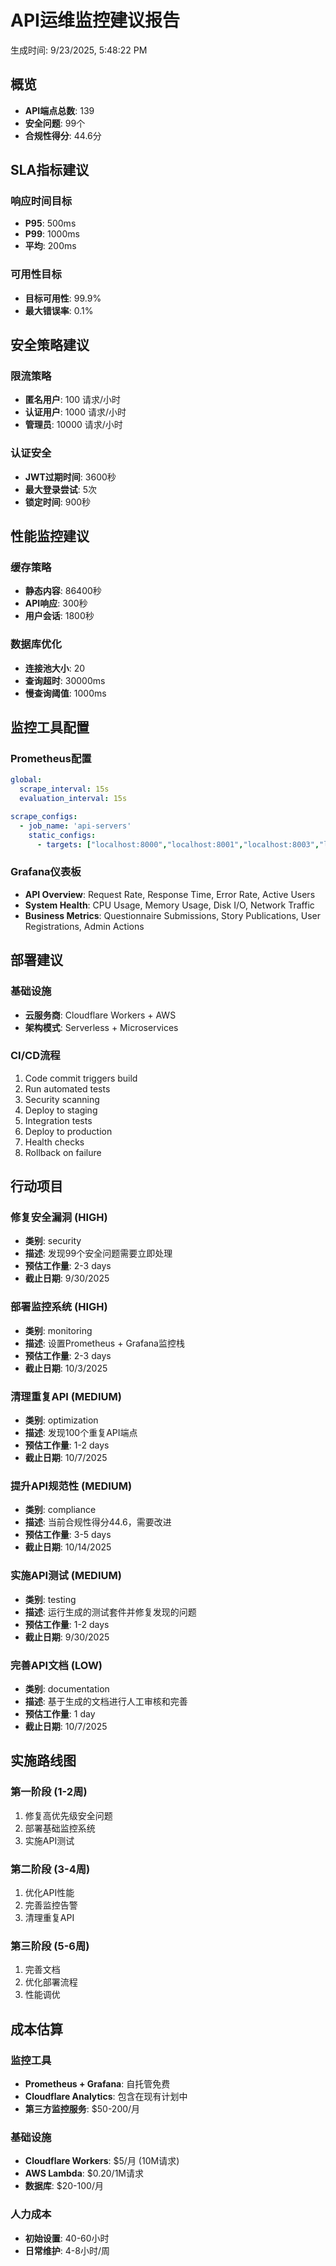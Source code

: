 # API运维监控建议报告

生成时间: 9/23/2025, 5:48:22 PM

## 概览

- **API端点总数**: 139
- **安全问题**: 99个
- **合规性得分**: 44.6分

## SLA指标建议

### 响应时间目标
- **P95**: 500ms
- **P99**: 1000ms
- **平均**: 200ms

### 可用性目标
- **目标可用性**: 99.9%
- **最大错误率**: 0.1%

## 安全策略建议

### 限流策略
- **匿名用户**: 100 请求/小时
- **认证用户**: 1000 请求/小时
- **管理员**: 10000 请求/小时

### 认证安全
- **JWT过期时间**: 3600秒
- **最大登录尝试**: 5次
- **锁定时间**: 900秒

## 性能监控建议

### 缓存策略
- **静态内容**: 86400秒
- **API响应**: 300秒
- **用户会话**: 1800秒

### 数据库优化
- **连接池大小**: 20
- **查询超时**: 30000ms
- **慢查询阈值**: 1000ms

## 监控工具配置

### Prometheus配置
```yaml
global:
  scrape_interval: 15s
  evaluation_interval: 15s

scrape_configs:
  - job_name: 'api-servers'
    static_configs:
      - targets: ["localhost:8000","localhost:8001","localhost:8003","localhost:8004"]
```

### Grafana仪表板
- **API Overview**: Request Rate, Response Time, Error Rate, Active Users
- **System Health**: CPU Usage, Memory Usage, Disk I/O, Network Traffic
- **Business Metrics**: Questionnaire Submissions, Story Publications, User Registrations, Admin Actions

## 部署建议

### 基础设施
- **云服务商**: Cloudflare Workers + AWS
- **架构模式**: Serverless + Microservices

### CI/CD流程
1. Code commit triggers build
2. Run automated tests
3. Security scanning
4. Deploy to staging
5. Integration tests
6. Deploy to production
7. Health checks
8. Rollback on failure

## 行动项目

### 修复安全漏洞 (HIGH)
- **类别**: security
- **描述**: 发现99个安全问题需要立即处理
- **预估工作量**: 2-3 days
- **截止日期**: 9/30/2025

### 部署监控系统 (HIGH)
- **类别**: monitoring
- **描述**: 设置Prometheus + Grafana监控栈
- **预估工作量**: 2-3 days
- **截止日期**: 10/3/2025

### 清理重复API (MEDIUM)
- **类别**: optimization
- **描述**: 发现100个重复API端点
- **预估工作量**: 1-2 days
- **截止日期**: 10/7/2025

### 提升API规范性 (MEDIUM)
- **类别**: compliance
- **描述**: 当前合规性得分44.6，需要改进
- **预估工作量**: 3-5 days
- **截止日期**: 10/14/2025

### 实施API测试 (MEDIUM)
- **类别**: testing
- **描述**: 运行生成的测试套件并修复发现的问题
- **预估工作量**: 1-2 days
- **截止日期**: 9/30/2025

### 完善API文档 (LOW)
- **类别**: documentation
- **描述**: 基于生成的文档进行人工审核和完善
- **预估工作量**: 1 day
- **截止日期**: 10/7/2025


## 实施路线图

### 第一阶段 (1-2周)
1. 修复高优先级安全问题
2. 部署基础监控系统
3. 实施API测试

### 第二阶段 (3-4周)
1. 优化API性能
2. 完善监控告警
3. 清理重复API

### 第三阶段 (5-6周)
1. 完善文档
2. 优化部署流程
3. 性能调优

## 成本估算

### 监控工具
- **Prometheus + Grafana**: 自托管免费
- **Cloudflare Analytics**: 包含在现有计划中
- **第三方监控服务**: $50-200/月

### 基础设施
- **Cloudflare Workers**: $5/月 (10M请求)
- **AWS Lambda**: $0.20/1M请求
- **数据库**: $20-100/月

### 人力成本
- **初始设置**: 40-60小时
- **日常维护**: 4-8小时/周
